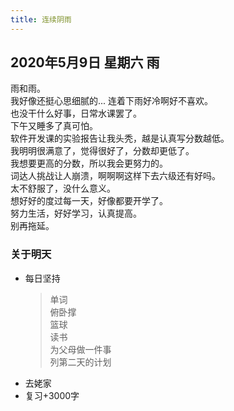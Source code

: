 ```yaml
---
title: 连续阴雨
---
```

## 2020年5月9日 星期六 雨
雨和雨。  
我好像还挺心思细腻的...
连着下雨好冷啊好不喜欢。  
也没干什么好事，日常水课罢了。  
下午又睡多了真可怕。  
软件开发课的实验报告让我头秃，越是认真写分数越低。  
我明明很满意了，觉得很好了，分数却更低了。  
我想要更高的分数，所以我会更努力的。  
词达人挑战让人崩溃，啊啊啊这样下去六级还有好吗。  
太不舒服了，没什么意义。  
想好好的度过每一天，好像都要开学了。  
努力生活，好好学习，认真提高。  
别再拖延。  
### 关于明天
* 每日坚持
	> 单词  
	> 俯卧撑  
	> 篮球  
	> 读书  
	> 为父母做一件事  
	> 列第二天的计划  
* 去姥家  
* 复习+3000字  
